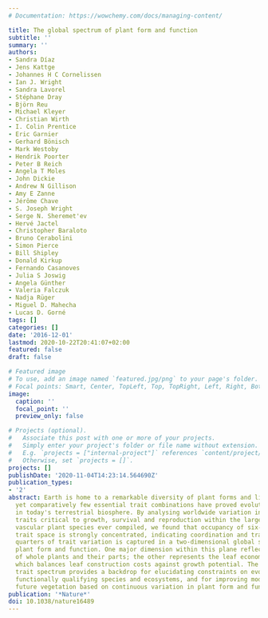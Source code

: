 ```yaml
---
# Documentation: https://wowchemy.com/docs/managing-content/

title: The global spectrum of plant form and function
subtitle: ''
summary: ''
authors:
- Sandra Díaz
- Jens Kattge
- Johannes H C Cornelissen
- Ian J. Wright
- Sandra Lavorel
- Stéphane Dray
- Björn Reu
- Michael Kleyer
- Christian Wirth
- I. Colin Prentice
- Eric Garnier
- Gerhard Bönisch
- Mark Westoby
- Hendrik Poorter
- Peter B Reich
- Angela T Moles
- John Dickie
- Andrew N Gillison
- Amy E Zanne
- Jérôme Chave
- S. Joseph Wright
- Serge N. Sheremet'ev
- Hervé Jactel
- Christopher Baraloto
- Bruno Cerabolini
- Simon Pierce
- Bill Shipley
- Donald Kirkup
- Fernando Casanoves
- Julia S Joswig
- Angela Günther
- Valeria Falczuk
- Nadja Rüger
- Miguel D. Mahecha
- Lucas D. Gorné
tags: []
categories: []
date: '2016-12-01'
lastmod: 2020-10-22T20:41:07+02:00
featured: false
draft: false

# Featured image
# To use, add an image named `featured.jpg/png` to your page's folder.
# Focal points: Smart, Center, TopLeft, Top, TopRight, Left, Right, BottomLeft, Bottom, BottomRight.
image:
  caption: ''
  focal_point: ''
  preview_only: false

# Projects (optional).
#   Associate this post with one or more of your projects.
#   Simply enter your project's folder or file name without extension.
#   E.g. `projects = ["internal-project"]` references `content/project/deep-learning/index.md`.
#   Otherwise, set `projects = []`.
projects: []
publishDate: '2020-11-04T14:23:14.564690Z'
publication_types:
- '2'
abstract: Earth is home to a remarkable diversity of plant forms and life histories,
  yet comparatively few essential trait combinations have proved evolutionarily viable
  in today's terrestrial biosphere. By analysing worldwide variation in six major
  traits critical to growth, survival and reproduction within the largest sample of
  vascular plant species ever compiled, we found that occupancy of six-dimensional
  trait space is strongly concentrated, indicating coordination and trade-offs. Three-
  quarters of trait variation is captured in a two-dimensional global spectrum of
  plant form and function. One major dimension within this plane reflects the size
  of whole plants and their parts; the other represents the leaf economics spectrum,
  which balances leaf construction costs against growth potential. The global plant
  trait spectrum provides a backdrop for elucidating constraints on evolution, for
  functionally qualifying species and ecosystems, and for improving models that predict
  future vegetation based on continuous variation in plant form and function.
publication: '*Nature*'
doi: 10.1038/nature16489
---
```

